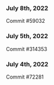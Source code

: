 ### July 8th, 2022

Commit #59032

### July 5th, 2022

Commit #314353


### July 4th, 2022

Commit #72281
